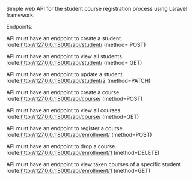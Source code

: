 Simple web API for the student course registration process using Laravel framework.

Endpoints:

API must have an endpoint to create a student.
route:http://127.0.0.1:8000/api/student/   (method= POST)

API must have an endpoint to view all students.
route:http://127.0.0.1:8000/api/student/   (method= GET)

API must have an endpoint to update a student.
route:http://127.0.0.1:8000/api/student/2 (method=PATCH)

API must have an endpoint to create a course.
route:http://127.0.0.1:8000/api/course/ (method=POST)

API must have an endpoint to view all courses.
route:http://127.0.0.1:8000/api/course/ (method=GET)

API must have an endpoint to register a course.
route:http://127.0.0.1:8000/api/enrollment/ (method=POST)

API must have an endpoint to drop a course.
route:http://127.0.0.1:8000/api/enrollment/1 (method=DELETE)

API must have an endpoint to view taken courses of a specific student.
route:http://127.0.0.1:8000/api/enrollment/1 (method=GET)
